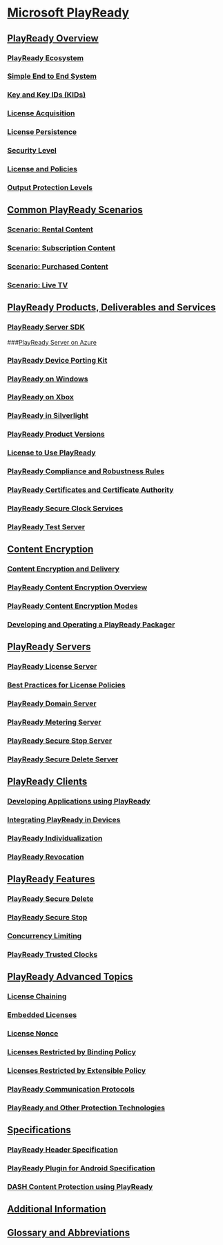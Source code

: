 # [Microsoft PlayReady](index.md)

## [PlayReady Overview](Overview/overview.md)

### [PlayReady Ecosystem](Overview/ecosystem.md)

### [Simple End to End System](Overview/simple-end-to-end-system.md)

### [Key and Key IDs (KIDs)](Overview/key-and-key-ids-kids.md)

### [License Acquisition](Overview/license-acquisition.md)

### [License Persistence](Overview/license-persistence.md)

### [Security Level](Overview/security-level.md)

### [License and Policies](Overview/license-and-policies.md)

### [Output Protection Levels](Overview/output-protection-levels.md)

## [Common PlayReady Scenarios](Overview/common-playready-scenarios.md)

### [Scenario: Rental Content](Overview/scenario-rental-content.md)

### [Scenario: Subscription Content](Overview/scenario-subscription-content.md)

### [Scenario: Purchased Content](Overview/scenario-purchased-content.md)

### [Scenario: Live TV](Overview/scenario-live-tv.md)

## [PlayReady Products, Deliverables and Services](Overview/products-deliverables-services.md)

### [PlayReady Server SDK](Overview/server-sdk.md)

###[PlayReady Server on Azure](Overview/Server-on-azure.md)

### [PlayReady Device Porting Kit](Overview/device-porting-kit.md)

### [PlayReady on Windows](Overview/playready-on-windows.md)

### [PlayReady on Xbox](Overview/playready-on-xbox.md)

### [PlayReady in Silverlight](Overview/silverlight.md)

### [PlayReady Product Versions](Overview/product-versions.md)

### [License to Use PlayReady](Overview/license-to-use-playready.md)

### [PlayReady Compliance and Robustness Rules](Overview/compliance-and-robustness-rules.md)

### [PlayReady Certificates and Certificate Authority](Overview/certificates.md)

### [PlayReady Secure Clock Services](Overview/secure-clock-services.md)

### [PlayReady Test Server](Overview/test-Server.md)

## [Content Encryption](Overview/content-encryption.md)

### [Content Encryption and Delivery](Overview/content-encryption-and-delivery.md)

### [PlayReady Content Encryption Overview](Overview/content-encryption-overview.md)

### [PlayReady Content Encryption Modes](Overview/content-encryption-modes.md)

### [Developing and Operating a PlayReady Packager](Overview/developing-packager.md)

## [PlayReady Servers](Overview/servers.md)

### [PlayReady License Server](Overview/license-server.md)

### [Best Practices for License Policies](Overview/policies-best-practices.md)

### [PlayReady Domain Server](Overview/domain-server.md)

### [PlayReady Metering Server](Overview/metering-server.md)

### [PlayReady Secure Stop Server](Overview/secure-stop-server.md)

### [PlayReady Secure Delete Server](Overview/secure-delete-server.md)

## [PlayReady Clients](Overview/clients.md)

### [Developing Applications using PlayReady](Overview/developing-applications.md)

### [Integrating PlayReady in Devices](Overview/integrating-in-devices.md)

### [PlayReady Individualization](Overview/individualization.md)

### [PlayReady Revocation](Overview/revocation.md)

## [PlayReady Features](Overview/playready-features.md)

### [PlayReady Secure Delete](Overview/secure-delete-pk.md)

### [PlayReady Secure Stop](Overview/secure-stop-pk.md)

### [Concurrency Limiting](Overview/concurrency-limiting.md)

### [PlayReady Trusted Clocks](Overview/trusted-clocks.md)

## [PlayReady Advanced Topics](Overview/advanced-topics.md)

### [License Chaining](Overview/license-chaining.md)

### [Embedded Licenses](Overview/embedded-licenses.md)

### [License Nonce](Overview/license-nonce.md)

### [Licenses Restricted by Binding Policy](Overview/licenses-restricted-by-binding-policy.md)

### [Licenses Restricted by Extensible Policy](Overview/licenses-restricted-by-extensible-policy.md)

### [PlayReady Communication Protocols](Overview/communication-protocols.md)

### [PlayReady and Other Protection Technologies](Overview/playready-and-other-protection-technologies.md)

## [Specifications](Specifications/specifications.md)

### [PlayReady Header Specification](Specifications/playready-header-specification.md)

### [PlayReady Plugin for Android Specification](Specifications/playready-plugin-for-android-specification.md)

### [DASH Content Protection using PlayReady](Specifications/mpeg-dash-playready.md)

## [Additional Information](Overview/additional-information.md)

## [Glossary and Abbreviations](Overview/glossary-and-abbreviations.md)
